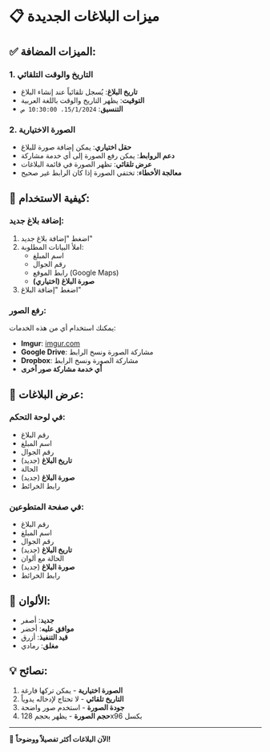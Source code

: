 # 📋 ميزات البلاغات الجديدة

## ✅ **الميزات المضافة:**

### **1. التاريخ والوقت التلقائي**

- **تاريخ البلاغ**: يُسجل تلقائياً عند إنشاء البلاغ
- **التوقيت**: يظهر التاريخ والوقت باللغة العربية
- **التنسيق**: `15/1/2024، 10:30:00 ص`

### **2. الصورة الاختيارية**

- **حقل اختياري**: يمكن إضافة صورة للبلاغ
- **دعم الروابط**: يمكن رفع الصورة إلى أي خدمة مشاركة
- **عرض تلقائي**: تظهر الصورة في قائمة البلاغات
- **معالجة الأخطاء**: تختفي الصورة إذا كان الرابط غير صحيح

## 🚀 **كيفية الاستخدام:**

### **إضافة بلاغ جديد:**

1. اضغط "إضافة بلاغ جديد"
2. املأ البيانات المطلوبة:
   - اسم المبلغ
   - رقم الجوال
   - رابط الموقع (Google Maps)
   - **صورة البلاغ (اختياري)**
3. اضغط "إضافة البلاغ"

### **رفع الصور:**

يمكنك استخدام أي من هذه الخدمات:

- **Imgur**: [imgur.com](https://imgur.com)
- **Google Drive**: مشاركة الصورة ونسخ الرابط
- **Dropbox**: مشاركة الصورة ونسخ الرابط
- **أي خدمة مشاركة صور أخرى**

## 📱 **عرض البلاغات:**

### **في لوحة التحكم:**

- رقم البلاغ
- اسم المبلغ
- رقم الجوال
- **تاريخ البلاغ** (جديد)
- الحالة
- **صورة البلاغ** (جديد)
- رابط الخرائط

### **في صفحة المتطوعين:**

- رقم البلاغ
- اسم المبلغ
- رقم الجوال
- **تاريخ البلاغ** (جديد)
- الحالة مع ألوان
- **صورة البلاغ** (جديد)
- رابط الخرائط

## 🎨 **الألوان:**

- **جديد**: أصفر
- **موافق عليه**: أخضر
- **قيد التنفيذ**: أزرق
- **مغلق**: رمادي

## 💡 **نصائح:**

1. **الصورة اختيارية** - يمكن تركها فارغة
2. **التاريخ تلقائي** - لا تحتاج لإدخاله يدوياً
3. **جودة الصورة** - استخدم صور واضحة
4. **حجم الصورة** - يظهر بحجم 128x96 بكسل

---

🎉 **الآن البلاغات أكثر تفصيلاً ووضوحاً!**
